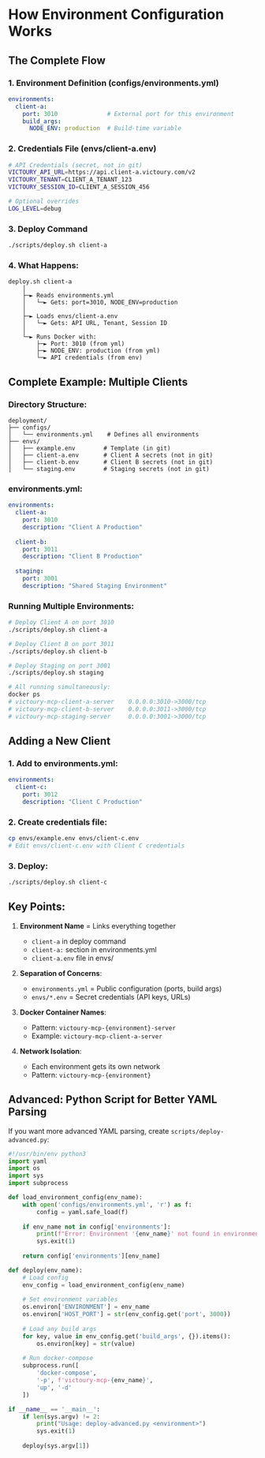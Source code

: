 # How Environment Configuration Works

## The Complete Flow

### 1. Environment Definition (configs/environments.yml)
```yaml
environments:
  client-a:
    port: 3010              # External port for this environment
    build_args:
      NODE_ENV: production  # Build-time variable
```

### 2. Credentials File (envs/client-a.env)
```bash
# API Credentials (secret, not in git)
VICTOURY_API_URL=https://api.client-a.victoury.com/v2
VICTOURY_TENANT=CLIENT_A_TENANT_123
VICTOURY_SESSION_ID=CLIENT_A_SESSION_456

# Optional overrides
LOG_LEVEL=debug
```

### 3. Deploy Command
```bash
./scripts/deploy.sh client-a
```

### 4. What Happens:

```
deploy.sh client-a
    │
    ├─► Reads environments.yml
    │   └─► Gets: port=3010, NODE_ENV=production
    │
    ├─► Loads envs/client-a.env
    │   └─► Gets: API URL, Tenant, Session ID
    │
    └─► Runs Docker with:
        ├─► Port: 3010 (from yml)
        ├─► NODE_ENV: production (from yml)
        └─► API credentials (from env)
```

## Complete Example: Multiple Clients

### Directory Structure:
```
deployment/
├── configs/
│   └── environments.yml    # Defines all environments
├── envs/
│   ├── example.env        # Template (in git)
│   ├── client-a.env       # Client A secrets (not in git)
│   ├── client-b.env       # Client B secrets (not in git)
│   └── staging.env        # Staging secrets (not in git)
```

### environments.yml:
```yaml
environments:
  client-a:
    port: 3010
    description: "Client A Production"
    
  client-b:
    port: 3011
    description: "Client B Production"
    
  staging:
    port: 3001
    description: "Shared Staging Environment"
```

### Running Multiple Environments:
```bash
# Deploy Client A on port 3010
./scripts/deploy.sh client-a

# Deploy Client B on port 3011
./scripts/deploy.sh client-b

# Deploy Staging on port 3001
./scripts/deploy.sh staging

# All running simultaneously:
docker ps
# victoury-mcp-client-a-server    0.0.0.0:3010->3000/tcp
# victoury-mcp-client-b-server    0.0.0.0:3011->3000/tcp
# victoury-mcp-staging-server     0.0.0.0:3001->3000/tcp
```

## Adding a New Client

### 1. Add to environments.yml:
```yaml
environments:
  client-c:
    port: 3012
    description: "Client C Production"
```

### 2. Create credentials file:
```bash
cp envs/example.env envs/client-c.env
# Edit envs/client-c.env with Client C credentials
```

### 3. Deploy:
```bash
./scripts/deploy.sh client-c
```

## Key Points:

1. **Environment Name** = Links everything together
   - `client-a` in deploy command
   - `client-a:` section in environments.yml
   - `client-a.env` file in envs/

2. **Separation of Concerns**:
   - `environments.yml` = Public configuration (ports, build args)
   - `envs/*.env` = Secret credentials (API keys, URLs)

3. **Docker Container Names**:
   - Pattern: `victoury-mcp-{environment}-server`
   - Example: `victoury-mcp-client-a-server`

4. **Network Isolation**:
   - Each environment gets its own network
   - Pattern: `victoury-mcp-{environment}`

## Advanced: Python Script for Better YAML Parsing

If you want more advanced YAML parsing, create `scripts/deploy-advanced.py`:

```python
#!/usr/bin/env python3
import yaml
import os
import sys
import subprocess

def load_environment_config(env_name):
    with open('configs/environments.yml', 'r') as f:
        config = yaml.safe_load(f)
    
    if env_name not in config['environments']:
        print(f"Error: Environment '{env_name}' not found in environments.yml")
        sys.exit(1)
    
    return config['environments'][env_name]

def deploy(env_name):
    # Load config
    env_config = load_environment_config(env_name)
    
    # Set environment variables
    os.environ['ENVIRONMENT'] = env_name
    os.environ['HOST_PORT'] = str(env_config.get('port', 3000))
    
    # Load any build args
    for key, value in env_config.get('build_args', {}).items():
        os.environ[key] = str(value)
    
    # Run docker-compose
    subprocess.run([
        'docker-compose',
        '-p', f'victoury-mcp-{env_name}',
        'up', '-d'
    ])

if __name__ == '__main__':
    if len(sys.argv) != 2:
        print("Usage: deploy-advanced.py <environment>")
        sys.exit(1)
    
    deploy(sys.argv[1])
```